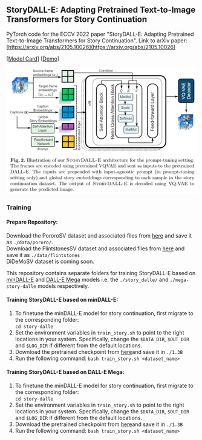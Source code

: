 ## StoryDALL-E: Adapting Pretrained Text-to-Image Transformers for Story Continuation

PyTorch code for the ECCV 2022 paper "StoryDALL-E: Adapting Pretrained Text-to-Image Transformers for Story Continuation".
Link to arXiv paper: [https://arxiv.org/abs/2105.10026](https://arxiv.org/abs/2105.10026)

\[[Model Card](https://github.com/adymaharana/storydalle/blob/main/MODEL_CARD.MD)\] \[[Demo]()\]

![image](./assets/story_dalle.png)

### Training

#### Prepare Repository:
Download the PororoSV dataset and associated files from [here](https://drive.google.com/file/d/1BqKizOZn4o4dbwNGK7ThCDnNEOVAolnf/view?usp=sharing) and save it as ```./data/pororo/```.<br>
Download the FlintstonesSV dataset and associated files from [here](https://drive.google.com/file/d/1kG4esNwabJQPWqadSDaugrlF4dRaV33_/view?usp=sharing) and save it as ```./data/flintstones```<br>
DiDeMoSV dataset is coming soon.

This repository contains separate folders for training StoryDALL-E based on [minDALL-E](https://github.com/kakaobrain/minDALL-E) and [DALL-E Mega](https://github.com/kuprel/min-dalle) models i.e. the ```./story_dalle/``` and ```./mega-story-dalle``` models respectively.

#### Training StoryDALL-E based on minDALL-E:

1. To finetune the minDALL-E model for story continuation, first migrate to the corresponding folder:\
```cd story-dalle```<br>
2. Set the environment variables in ```train_story.sh``` to point to the right locations in your system. Specifically, change the ```$DATA_DIR```, ```$OUT_DIR``` and ```$LOG_DIR``` if different from the default locations.
3. Download the pretrained checkpoint from [here](https://github.com/kakaobrain/minDALL-E)and save it in ```./1.3B```
4. Run the following command:
```bash train_story.sh <dataset_name>```

   
#### Training StoryDALL-E based on DALL-E Mega:

1. To finetune the minDALL-E model for story continuation, first migrate to the corresponding folder:\
```cd story-dalle```<br>
2. Set the environment variables in ```train_story.sh``` to point to the right locations in your system. Specifically, change the ```$DATA_DIR```, ```$OUT_DIR``` and ```$LOG_DIR``` if different from the default locations.
3. Download the pretrained checkpoint from [here](https://github.com/kakaobrain/minDALL-E)and save it in ```./1.3B```
4. Run the following command:
```bash train_story.sh <dataset_name>```

